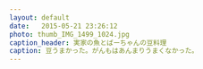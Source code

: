 ```yaml
---
layout: default
date:   2015-05-21 23:26:12
photo: thumb_IMG_1499_1024.jpg
caption_header: 実家の魚とばーちゃんの豆料理
caption: 豆うまかった。がんもはあんまりうまくなかった。
---
```

